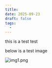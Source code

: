```yaml
---
title: 
date: 2025-09-23
draft: false
tags:
  - 
---
```

this is a test test

below is a test image

![img1.png](/images/img1.png)
